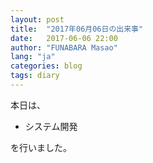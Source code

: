 ```yaml
---
layout: post
title:  "2017年06月06日の出来事"
date:   2017-06-06 22:00
author: "FUNABARA Masao"
lang: "ja"
categories: blog
tags: diary
---
```


本日は、

* システム開発

を行いました。
